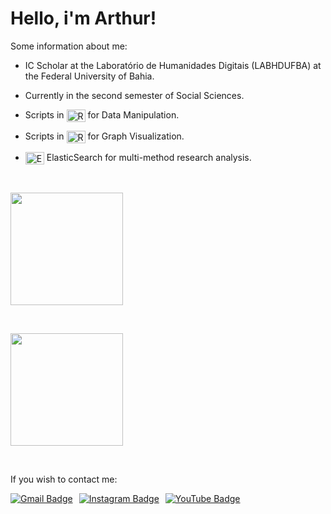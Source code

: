 # Hello, i'm Arthur!

Some information about me:

- IC Scholar at the Laboratório de Humanidades Digitais (LABHDUFBA) at the Federal University of Bahia.

- Currently in the second semester of Social Sciences.

- Scripts in <img src="https://cdn.jsdelivr.net/gh/devicons/devicon@latest/icons/rstudio/rstudio-original.svg" alt="RStudio Logo" style="vertical-align: middle; height: 20px; width: 30px;"> for Data Manipulation.

- Scripts in <img src="https://cdn.jsdelivr.net/gh/devicons/devicon@latest/icons/rstudio/rstudio-original.svg" alt="RStudio Logo" style="vertical-align: middle; height: 20px; width: 30px;"> for Graph Visualization.

- <img src="https://cdn.jsdelivr.net/gh/devicons/devicon/icons/elasticsearch/elasticsearch-original.svg" alt="Elasticsearch Logo" style="vertical-align: middle; height: 20px; width: 30px;"> ElasticSearch for multi-method research analysis.

<p></p>
<p>&nbsp;</p>
<div align="left">

<a href="https://github.com/tutzlima"> </a>
<img align="center" height="180em" src="https://github-readme-stats.vercel.app/api?username=tutzlima&theme=github_dark&show_icons=true"/>
<p>&nbsp;</p>
<img align="center" height="180em" src="https://github-readme-stats.vercel.app/api/top-langs/?username=tutzlima&theme=github_dark&show_icons=true"/>
</div>
<p></p>
<div>
  <p>&nbsp;</p> <!-- Space -->
  <p>If you wish to contact me:</p>

<a href="mailto:arthurlimareserva@gmail.com" style="float: left; margin-right: 10px;"> <!-- Gmail -->
<img src="https://img.shields.io/badge/-Gmail-%23333?style=for-the-badge&logo=gmail&logoColor=white" alt="Gmail Badge">
</a>

<a href="https://www.instagram.com/tutzlima" target="_blank" style="float: left; margin-right: 10px;"> <!-- Instagram -->
<img src="https://img.shields.io/badge/Instagram-E4405F?style=for-the-badge&logo=instagram&logoColor=white" alt="Instagram Badge">
</a>

<a href="https://youtube.com/@tutzlima?si=bOIhAObWDABOSDTE" target="_blank" style="float: left;"> <!-- Youtube -->
<img src="https://img.shields.io/badge/YouTube-FF0000?style=for-the-badge&logo=youtube&logoColor=white" alt="YouTube Badge">
</div>
